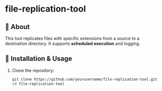 # file-replication-tool

## 📌 About
This tool replicates files with specific extensions from a source to a destination directory. It supports **scheduled execution** and logging.

## 🚀 Installation & Usage
1. Clone the repository:
   ```sh
   git clone https://github.com/yourusername/file-replication-tool.git
   cd file-replication-tool

